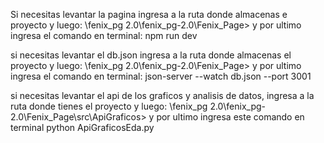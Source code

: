 Si necesitas levantar la pagina ingresa a la ruta donde almacenas e proyecto y luego:
\fenix_pg 2.0\fenix_pg-2.0\Fenix_Page>
y por ultimo ingresa el comando en terminal: 
npm run dev


si necesitas levantar el db.json ingresa a la ruta donde almacenas el proyecto y luego:
\fenix_pg 2.0\fenix_pg-2.0\Fenix_Page>
y por ultimo ingresa el comando en terminal:
json-server --watch db.json --port 3001


si necesitas levantar el api de los graficos y analisis de datos, ingresa a la ruta donde tienes el proyecto y luego:
\fenix_pg 2.0\fenix_pg-2.0\Fenix_Page\src\ApiGraficos> 
y por ultimo ingresa este comando en terminal
python ApiGraficosEda.py 
